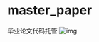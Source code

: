 # master_paper
毕业论文代码托管
![img]("https://github.com/yemanzhongting/master_paper/blob/master/%E8%8E%B7%E5%8F%96%E6%B5%81%E9%87%8F/Figure_1.png")
